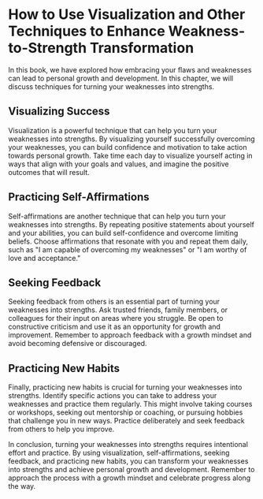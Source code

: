 How to Use Visualization and Other Techniques to Enhance Weakness-to-Strength Transformation
===============================================================================================================================================

In this book, we have explored how embracing your flaws and weaknesses can lead to personal growth and development. In this chapter, we will discuss techniques for turning your weaknesses into strengths.

Visualizing Success
-------------------

Visualization is a powerful technique that can help you turn your weaknesses into strengths. By visualizing yourself successfully overcoming your weaknesses, you can build confidence and motivation to take action towards personal growth. Take time each day to visualize yourself acting in ways that align with your goals and values, and imagine the positive outcomes that will result.

Practicing Self-Affirmations
----------------------------

Self-affirmations are another technique that can help you turn your weaknesses into strengths. By repeating positive statements about yourself and your abilities, you can build self-confidence and overcome limiting beliefs. Choose affirmations that resonate with you and repeat them daily, such as "I am capable of overcoming my weaknesses" or "I am worthy of love and acceptance."

Seeking Feedback
----------------

Seeking feedback from others is an essential part of turning your weaknesses into strengths. Ask trusted friends, family members, or colleagues for their input on areas where you struggle. Be open to constructive criticism and use it as an opportunity for growth and improvement. Remember to approach feedback with a growth mindset and avoid becoming defensive or discouraged.

Practicing New Habits
---------------------

Finally, practicing new habits is crucial for turning your weaknesses into strengths. Identify specific actions you can take to address your weaknesses and practice them regularly. This might involve taking courses or workshops, seeking out mentorship or coaching, or pursuing hobbies that challenge you in new ways. Practice deliberately and seek feedback from others to help you improve.

In conclusion, turning your weaknesses into strengths requires intentional effort and practice. By using visualization, self-affirmations, seeking feedback, and practicing new habits, you can transform your weaknesses into strengths and achieve personal growth and development. Remember to approach the process with a growth mindset and celebrate progress along the way.
